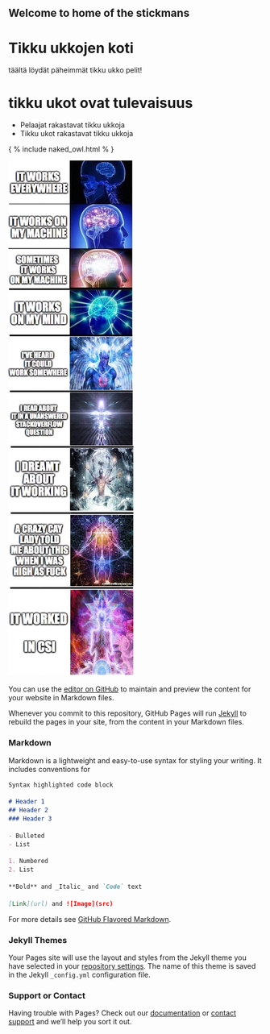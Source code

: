## Welcome to home of the stickmans

# Tikku ukkojen koti

täältä löydät päheimmät tikku ukko pelit!

# tikku ukot ovat tulevaisuus
- Pelaajat rakastavat tikku ukkoja
- Tikku ukot rakastavat tikku ukkoja

{ % include naked_owl.html % }


![meemi kuva](testiKuva.jpg)


You can use the [editor on GitHub](https://github.com/JarateMick/Portfolio/edit/gh-pages/index.md) to maintain and preview the content for your website in Markdown files.

Whenever you commit to this repository, GitHub Pages will run [Jekyll](https://jekyllrb.com/) to rebuild the pages in your site, from the content in your Markdown files.


### Markdown


Markdown is a lightweight and easy-to-use syntax for styling your writing. It includes conventions for

```markdown
Syntax highlighted code block

# Header 1
## Header 2
### Header 3

- Bulleted
- List

1. Numbered
2. List

**Bold** and _Italic_ and `Code` text

[Link](url) and ![Image](src)
```

For more details see [GitHub Flavored Markdown](https://guides.github.com/features/mastering-markdown/).

### Jekyll Themes

Your Pages site will use the layout and styles from the Jekyll theme you have selected in your [repository settings](https://github.com/JarateMick/Portfolio/settings). The name of this theme is saved in the Jekyll `_config.yml` configuration file.

### Support or Contact

Having trouble with Pages? Check out our [documentation](https://help.github.com/categories/github-pages-basics/) or [contact support](https://github.com/contact) and we’ll help you sort it out.
